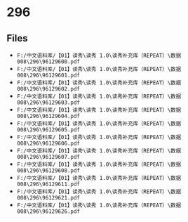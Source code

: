 # 296

## Files

- `F:/中文语料库/【01】读秀\读秀 1.0\读秀补充库（REPEAT）\数据008\296\96129600.pdf`
- `F:/中文语料库/【01】读秀\读秀 1.0\读秀补充库（REPEAT）\数据008\296\96129601.pdf`
- `F:/中文语料库/【01】读秀\读秀 1.0\读秀补充库（REPEAT）\数据008\296\96129602.pdf`
- `F:/中文语料库/【01】读秀\读秀 1.0\读秀补充库（REPEAT）\数据008\296\96129603.pdf`
- `F:/中文语料库/【01】读秀\读秀 1.0\读秀补充库（REPEAT）\数据008\296\96129604.pdf`
- `F:/中文语料库/【01】读秀\读秀 1.0\读秀补充库（REPEAT）\数据008\296\96129605.pdf`
- `F:/中文语料库/【01】读秀\读秀 1.0\读秀补充库（REPEAT）\数据008\296\96129606.pdf`
- `F:/中文语料库/【01】读秀\读秀 1.0\读秀补充库（REPEAT）\数据008\296\96129607.pdf`
- `F:/中文语料库/【01】读秀\读秀 1.0\读秀补充库（REPEAT）\数据008\296\96129608.pdf`
- `F:/中文语料库/【01】读秀\读秀 1.0\读秀补充库（REPEAT）\数据008\296\96129611.pdf`
- `F:/中文语料库/【01】读秀\读秀 1.0\读秀补充库（REPEAT）\数据008\296\96129621.pdf`
- `F:/中文语料库/【01】读秀\读秀 1.0\读秀补充库（REPEAT）\数据008\296\96129626.pdf`

